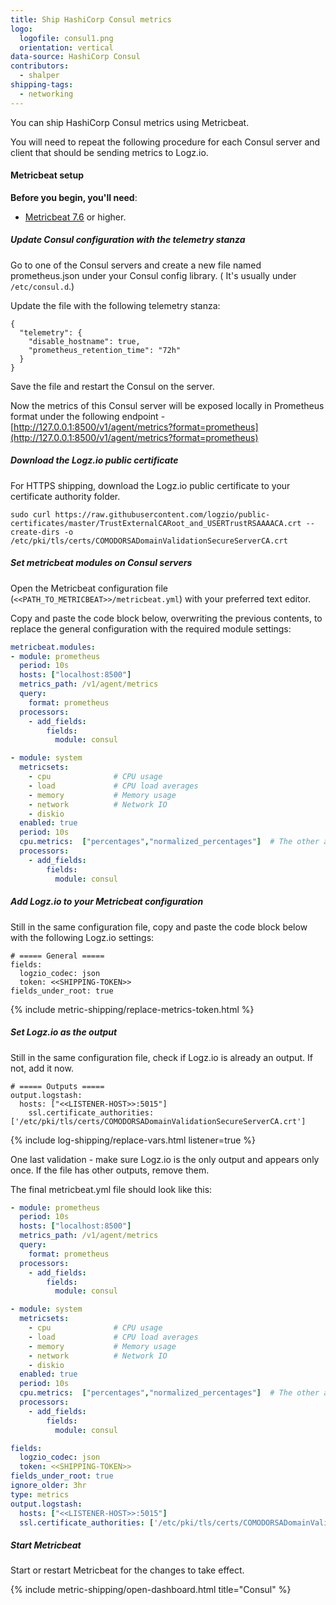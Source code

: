 ```yaml
---
title: Ship HashiCorp Consul metrics
logo:
  logofile: consul1.png
  orientation: vertical
data-source: HashiCorp Consul
contributors:
  - shalper
shipping-tags:
  - networking
---
```


You can ship HashiCorp Consul metrics using Metricbeat.

You will need to repeat the following procedure for each Consul server and client that should be sending metrics to Logz.io.

#### Metricbeat setup

**Before you begin, you'll need**:

* [Metricbeat 7.6](https://www.elastic.co/guide/en/beats/metricbeat/current/metricbeat-installation-configuration.html) or higher.

<div class="tasklist">


##### Update Consul configuration with the telemetry stanza

Go to one of the Consul servers and create a new file named prometheus.json under your Consul config library. ( It's usually under `/etc/consul.d`.)

Update the file with the following telemetry stanza:

```shell
{
  "telemetry": {
    "disable_hostname": true,
    "prometheus_retention_time": "72h"
  }
}
```

Save the file and restart the Consul on the server.

Now the metrics of this Consul server will be exposed locally in Prometheus format under the following endpoint - [http://127.0.0.1:8500/v1/agent/metrics?format=prometheus](http://127.0.0.1:8500/v1/agent/metrics?format=prometheus)


##### Download the Logz.io public certificate

For HTTPS shipping, download the Logz.io public certificate to your certificate authority folder.

```shell
sudo curl https://raw.githubusercontent.com/logzio/public-certificates/master/TrustExternalCARoot_and_USERTrustRSAAAACA.crt --create-dirs -o /etc/pki/tls/certs/COMODORSADomainValidationSecureServerCA.crt
```

##### Set metricbeat modules on Consul servers

Open the Metricbeat configuration file (`<<PATH_TO_METRICBEAT>>/metricbeat.yml`) with your preferred text editor.

Copy and paste the code block below, overwriting the previous contents, to replace the general configuration with the required module settings:

```yml
metricbeat.modules:
- module: prometheus
  period: 10s
  hosts: ["localhost:8500"]
  metrics_path: /v1/agent/metrics
  query:
    format: prometheus
  processors:
    - add_fields:
        fields:
          module: consul

- module: system
  metricsets:
    - cpu              # CPU usage
    - load             # CPU load averages
    - memory           # Memory usage
    - network          # Network IO
    - diskio
  enabled: true
  period: 10s
  cpu.metrics:  ["percentages","normalized_percentages"]  # The other available option is ticks.
  processors:
    - add_fields:
        fields:
          module: consul
```

##### Add Logz.io to your Metricbeat configuration

Still in the same configuration file, copy and paste the code block below with the following Logz.io settings:

```shell
# ===== General =====
fields:
  logzio_codec: json
  token: <<SHIPPING-TOKEN>>
fields_under_root: true
```

{% include metric-shipping/replace-metrics-token.html %}

##### Set Logz.io as the output

Still in the same configuration file, check if Logz.io is already an output. If not, add it now.

```shell
# ===== Outputs =====
output.logstash:
  hosts: ["<<LISTENER-HOST>>:5015"]
    ssl.certificate_authorities: ['/etc/pki/tls/certs/COMODORSADomainValidationSecureServerCA.crt']
```
{% include log-shipping/replace-vars.html listener=true %}

One last validation - make sure Logz.io is the only output and appears only once.
If the file has other outputs, remove them.


The final metricbeat.yml file should look like this:


```yml
- module: prometheus
  period: 10s
  hosts: ["localhost:8500"]
  metrics_path: /v1/agent/metrics
  query:
    format: prometheus
  processors:
    - add_fields:
        fields:
          module: consul

- module: system
  metricsets:
    - cpu              # CPU usage
    - load             # CPU load averages
    - memory           # Memory usage
    - network          # Network IO
    - diskio
  enabled: true
  period: 10s
  cpu.metrics:  ["percentages","normalized_percentages"]  # The other available option is ticks.
  processors:
    - add_fields:
        fields:
          module: consul

fields:
  logzio_codec: json
  token: <<SHIPPING-TOKEN>>
fields_under_root: true
ignore_older: 3hr
type: metrics
output.logstash:
  hosts: ["<<LISTENER-HOST>>:5015"]
  ssl.certificate_authorities: ['/etc/pki/tls/certs/COMODORSADomainValidationSecureServerCA.crt']
```


##### Start Metricbeat

Start or restart Metricbeat for the changes to take effect.

{% include metric-shipping/open-dashboard.html title="Consul" %}

</div>
